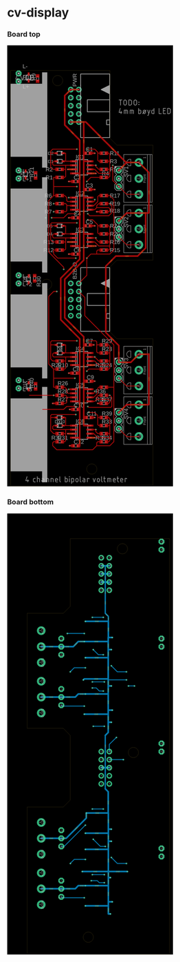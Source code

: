 # cv-display

### Board top
![Top side](./cv-display-brd-top.png)
### Board bottom
![Bottom side](./cv-display-brd-bottom.png)
